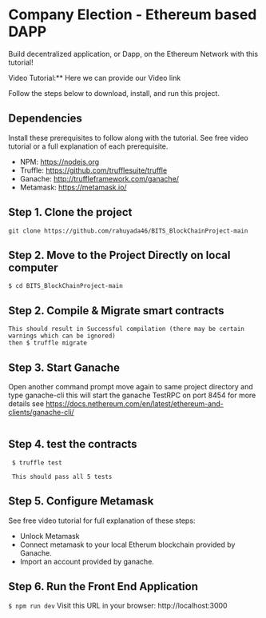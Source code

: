 
# Company Election - Ethereum based DAPP
Build decentralized application, or Dapp, on the Ethereum Network with this tutorial!

Video Tutorial:**
Here we can provide our Video link


Follow the steps below to download, install, and run this project.

## Dependencies
Install these prerequisites to follow along with the tutorial. See free video tutorial or a full explanation of each prerequisite.
- NPM: https://nodejs.org
- Truffle: https://github.com/trufflesuite/truffle
- Ganache: http://truffleframework.com/ganache/
- Metamask: https://metamask.io/


## Step 1. Clone the project
`git clone https://github.com/rahuyada46/BITS_BlockChainProject-main`

## Step 2. Move to the Project Directly on local computer 
```Open Command prompt and then type
$ cd BITS_BlockChainProject-main

```
## Step 2. Compile & Migrate smart contracts
``` $ truffle compile 
This should result in Successful compilation (there may be certain warnings which can be ignored)
then $ truffle migrate
```
## Step 3. Start Ganache
Open another command prompt move again to same project directory and type
ganache-cli
this will start the ganache TestRPC on port 8454 for more details see https://docs.nethereum.com/en/latest/ethereum-and-clients/ganache-cli/


```
```
## Step 4. test the contracts 
```
 $ truffle test 

 This should pass all 5 tests 
```
## Step 5. Configure Metamask
See free video tutorial for full explanation of these steps:
- Unlock Metamask
- Connect metamask to your local Etherum blockchain provided by Ganache.
- Import an account provided by ganache.

## Step 6. Run the Front End Application
`$ npm run dev`
Visit this URL in your browser: http://localhost:3000



